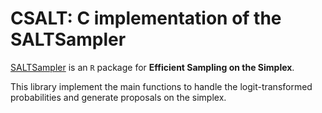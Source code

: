 # CSALT: C implementation of the SALTSampler

[SALTSampler](https://cran.r-project.org/web/packages/SALTSampler/index.html) 
is an `R` package for **Efficient Sampling on the Simplex**.

This library implement the main functions to handle the logit-transformed
probabilities and generate proposals on the simplex.


